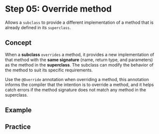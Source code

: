 # Step 05: Override method
Allows a `subclass` to provide a different implementation of a method that is already defined in its `superclass`.

## Concept
When a **subclass** `overrides` a method, it provides a new implementation of that method with the **same signature** (name, return type, and parameters) as the method in the **superclass**. The subclass can modify the behavior of the method to suit its specific requirements.

Use the `@Override` annotation when overriding a method, this annotation informs the compiler that the intention is to override a method, and it helps catch errors if the method signature does not match any method in the superclass.
## Example


## Practice


